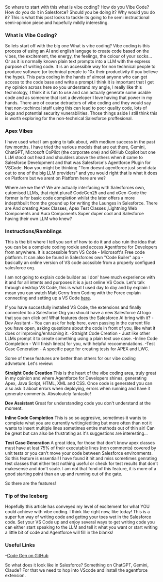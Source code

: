 So where to start with this what is vibe coding? How do you Vibe Code? How do you do it in Salesforce? Should you be doing it? Why would you do it? This is what this post looks to tackle its going to he semi instructional semi-opinion piece and hopefully mildly interesting. 

### What is Vibe Coding?
So lets start off with the big one What is vibe coding? Vibe coding is this process of using an AI and english languge to create code based on the vibes, the excitement, the energy, the feelings, the colour of your socks... Or as it is normally known plain text prompts into a LLM with the express purpose of writing code. It is an accessible way for non technical people to produce software (or technical people to 10x their productivity if you believe the hype). This puts coding in the hands of almost anyone who can get access to the code base and write a prompt.I think it is important that I get my opinion across here so you understand my angle, I really like this technology, I think it is fun to use and can actually generate some usable code and as someone that isnt a developer I love having that power in my hands. There are of course detractors of vibe coding and they would say that non-techincal staff using this can lead to poor quality code, lots of bugs and potential security vunerabilities. Those things aside I still think this is worth exploring for the non-technical Salesforce proffesional.

### Apex Vibes
I have used what I am going to talk about, with medium success in the past few months. I have tried the various models that are out there, Gemini, ChatGPT, Microsoft CoPilot (the corporate one) and GitHub Copilot but one LLM stood out head and shoulders above the others when it came to Salesforce Development and that was Salesforce's Agentforce Plugin for VSCode. Now you might be thinking "Tom doesnt agentforce just send data out to one of the big LLM providers" and you would right that is what it does on Platform but we arent on Platform here are we? 

Where are we then? We are actually interfacing with Salesforces own, cutomised LLMs, that right plural! CodeGen25 and and xGen-Code the former is for basic code completion whilst the later offers a more indepthbuilt from the ground up for writing the Launges in Salesforce. There are And creating Apex Classes, Apex Test Classes ,Lightning Web Components and Aura Components Super duper cool and Salesforce having their own LLM who knew?

### Instructions/Ramblings
This is the bit where I tell you sort of how to do it and also ruin the idea that you can be a complete coding rookie and access Agentforce for Developers from anywhere. It is accessible from VS Code - Microsoft's Free code platform. It can also be found in Salesforces own "Code Builer" app - basically an online version of VS code accssible from a properly configued salesforce org. 

I am not going to explain code builder as I don' have much experience with it and for all intents and purposes it is a just online VS Code. Let's talk through desktop VS Code, this is what I used day to day and by explain I mean you can watch Matt Gerry from Coding with the Force explain connecting and setting up a VS Code [here](https://www.youtube.com/watch?v=zKidSyBn-3Q&list=PL0wESsiWMBTqd9TMVrwC-wFoSVVDGYlzP&ab_channel=CodingWithTheForce).

If you have succesfully installed VS Code, the extensions and finally connected to a Salesforce Org you should have a new Salesforce AI logo that you can click on! What features does the Salesforce AI bring with it? 
-Dev Assitant - You can ask for help here, even passing in the current file you have open, asking questions about the code in front of you, like what it does or improving/enhacning it.
-Straight Code Creation - Just like other LLMs prompt it to create something using a plain text use case.
-Inline Code Completion - Will finish line(s) for you, with helpful reccomendations.
-Test Case Generation - A specific page for creating tests for APEX and LWC.

Some of these features are better than others for our vibe coding advneture. Let's review:

**Straight Code Creation**
This is the heart of the vibe coding area, truly great in my opinion and where Agentforce for Developers shines, generating Apex, Java Script, HTML, XML and CSS. Once code is generated you can also ask it about errors when deploying, errors when running and have it generate comments. Absoloutely fantastic! 

**Dev Assistant**
Great for understanding code you don't understand at the moment.

**Inline Code Completion**
This is so so aggresive, sometimes it wants to complete what you are currently writing/editing but more often than not it wants to insert multiple lines sometimes entire methods out of thin air! Can be great but can also be frustrating as it's suggestions are interesting...

**Test Case Generation**
A great idea, for those that don't know apex classes must have at leat 75% of their executable lines (non comments) covered by unit tests or you can't move your code between Salesforce environments. So this feature is essential! I have found it hit and miss sometimes genrating test classes that either test nothing useful or check for test results that don't makesense and don't scale. I am not that fond of this feature, it is more of a good starting point than an up and running out of the gate.

So there are the features! 

### Tip of the Iceberg
Hopefully this article has conveyed my level of excitement for what YOU could achieve with vibe coding. I think like right now, like today! This is a super fun way of writing code and gettng your toes wet in the Salesforce code. Set your VS Code up and enjoy several ways to get writing code you can either start speaking to the LLM and tell it what you want or start writing a little bit of code and Agentforce will fill in the blanks! 

### Useful Links
-[Code Gen on GitHub](https://github.com/salesforce/CodeGen)


So what does it look like in Salesforce? Something on ChatGPT, Gemini, Claude? For that we need to hop into VScode and install the agentforce extension.
